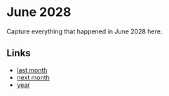 # June 2028

Capture everything that happened in June 2028 here.

## Links
- [last month](calendar/months/2028-05.md)
- [next month](calendar/months/2028-07.md)
- [year](calendar/years/2028.md)
